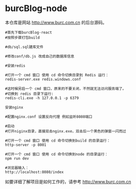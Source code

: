 # burcBlog-node
本仓库是网站 http://www.burc.com.cn 的后台源码。

```
#首先下载burcBlog-react
#按照步骤打包build

#db/sql.sql建库文件

#修改conf/db.js 改成自己的数据库信息

#安装redis

#打开一个 cmd 窗口 使用 cd 命令切换目录到 Redis 运行：
redis-server.exe redis.windows.conf

#这时候另启一个 cmd 窗口，原来的不要关闭，不然就无法访问服务端了。
#切换到 redis 目录下运行:
redis-cli.exe -h 127.0.0.1 -p 6379

安装nginx

#配置nginx.conf 设置反向代理 例如监听8080端口

#启动
#打开niginx目录，直接双击nginx.exe，双击后一个黑色的弹窗一闪而过

#打开一个 cmd 窗口 使用 cd 命令切换到build 的目录运行：
http-server -p 8001

#打开一个 cmd 窗口 使用 cd 命令切换到node 的目录运行：
npm run dev

#浏览器输入：
http://localhost:8080/index
```

如要详细了解项目是如何工作的，请参考 http://www.burc.com.cn
